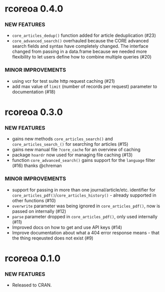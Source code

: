 rcoreoa 0.4.0
=============

### NEW FEATURES

* `core_articles_dedup()` function added for article deduplication (#23)
* `core_advanced_search()` overhauled because the CORE advanced search fields and syntax have completely changed. The interface changed from passing in a data.frame because we needed more flexibility to let users define how to combine multiple queries  (#20)

### MINOR IMPROVEMENTS

* using vcr for test suite http request caching (#21)
* add max value of `limit` (number of records per request) parameter to documentation (#18)

rcoreoa 0.3.0
=============

### NEW FEATURES

* gains new methods `core_articles_search()` and `core_articles_search_()` for searching for articles (#15)
* gains new manual file `?core_cache` for an overview of caching
* package `hoardr` now used for managing file caching (#13)
* function `core_advanced_search()` gains support for the `language` filter (#16) thanks @chreman

### MINOR IMPROVEMENTS

* support for passing in more than one journal/article/etc. identifier for `core_articles_pdf()`/`core_articles_history()` - already supported in other functions (#10)
* `overwrite` parameter was being ignored in `core_articles_pdf()`, now is passed on internally (#12)
* `parse` parameter dropped in `core_articles_pdf()`, only used internally (#11)
* Improved docs on how to get and use API keys (#14)
* Improve documentation about what a 404 error response means - that the thing reqeusted does not exist (#9)


rcoreoa 0.1.0
=============

### NEW FEATURES

* Released to CRAN.
